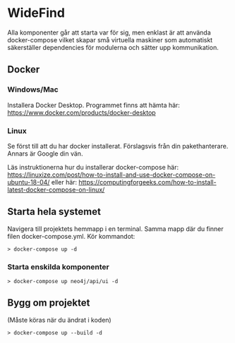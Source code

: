 # WideFind

Alla komponenter går att starta var för sig, men enklast är att använda docker-compose vilket skapar små virtuella maskiner som automatiskt säkerställer dependencies för modulerna och sätter upp kommunikation.

## Docker

### Windows/Mac

Installera Docker Desktop. Programmet finns att hämta här: https://www.docker.com/products/docker-desktop

### Linux

Se först till att du har docker installerat. Förslagsvis från din pakethanterare. Annars är Google din vän.

Läs instruktionerna hur du installerar docker-compose här: https://linuxize.com/post/how-to-install-and-use-docker-compose-on-ubuntu-18-04/ eller här: https://computingforgeeks.com/how-to-install-latest-docker-compose-on-linux/ 

## Starta hela systemet
Navigera till projektets hemmapp i en terminal. Samma mapp där du finner filen docker-compose.yml. Kör kommandot:
```
> docker-compose up -d
```

### Starta enskilda komponenter
```
> docker-compose up neo4j/api/ui -d
```

## Bygg om projektet
(Måste köras när du ändrat i koden)
```
> docker-compose up --build -d
```